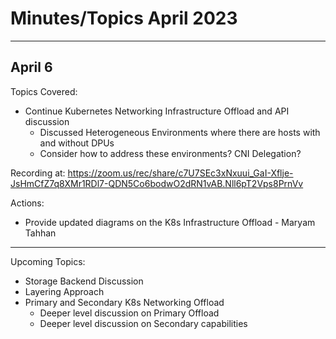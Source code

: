 # Minutes/Topics April 2023

---

## April 6

Topics Covered:

- Continue Kubernetes Networking Infrastructure Offload and API discussion
  - Discussed Heterogeneous Environments where there are hosts with and without DPUs
  - Consider how to address these environments?  CNI Delegation?

Recording at: <https://zoom.us/rec/share/c7U7SEc3xNxuui_GaI-Xflje-JsHmCfZ7q8XMr1RDl7-QDN5Co6bodwO2dRN1vAB.Nll6pT2Vps8PrnVv>

Actions:

- Provide updated diagrams on the K8s Infrastructure Offload - Maryam Tahhan

---

Upcoming Topics:

- Storage Backend Discussion
- Layering Approach
- Primary and Secondary K8s Networking Offload
  - Deeper level discussion on Primary Offload
  - Deeper level discussion on Secondary capabilities

